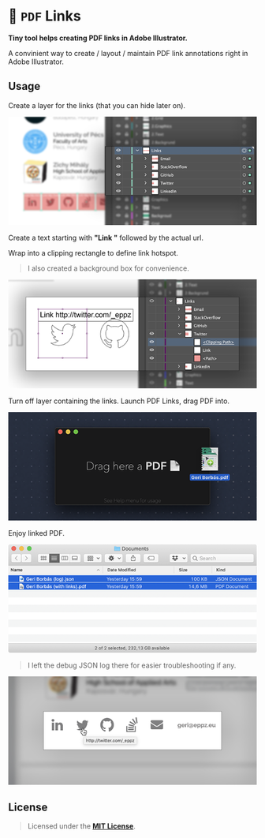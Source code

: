 # 📄 `PDF` Links

**Tiny tool helps creating PDF links in Adobe Illustrator.**

A convinient way to create / layout / maintain PDF link annotations right in Adobe Illustrator.

## Usage

Create a layer for the links (that you can hide later on).

![](Documentation/PDF_Links_1.png)

Create a text starting with **"Link "** followed by the actual url.

Wrap into a clipping rectangle to define link hotspot.
> I also created a background box for convenience.

![](Documentation/PDF_Links_2.png)

Turn off layer containing the links.
Launch PDF Links, drag PDF into.

![](Documentation/PDF_Links_5.png)

Enjoy linked PDF.

![](Documentation/PDF_Links_6.png)

> I left the debug JSON log there for easier troubleshooting if any.

![](Documentation/PDF_Links_7.png)


## License

> Licensed under the [**MIT License**](https://en.wikipedia.org/wiki/MIT_License).
